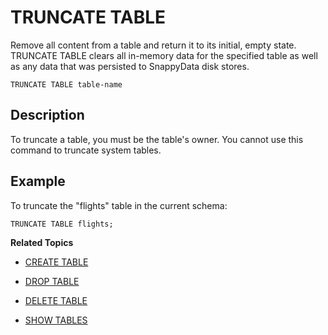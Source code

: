 # TRUNCATE TABLE

Remove all content from a table and return it to its initial, empty state. TRUNCATE TABLE clears all in-memory data for the specified table as well as any data that was persisted to SnappyData disk stores. 

```no-highlight
TRUNCATE TABLE table-name
```

## Description

To truncate a table, you must be the table's owner. You cannot use this command to truncate system tables.

## Example

To truncate the "flights" table in the current schema:

```no-highlight
TRUNCATE TABLE flights;
```

**Related Topics**</br>

* [CREATE TABLE](create-table.md)

* [DROP TABLE](drop-table.md)

* [DELETE TABLE](delete.md)

* [SHOW TABLES](../interactive_commands/show.md#tables)